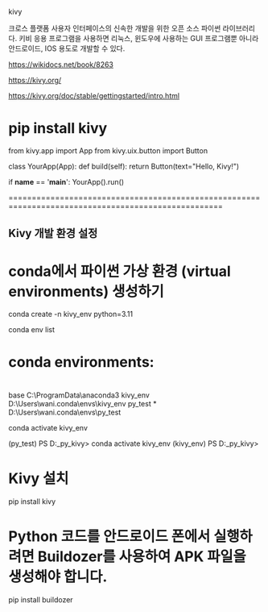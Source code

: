 kivy

크로스 플랫폼 사용자 인터페이스의 신속한 개발을 위한 오픈 소스 파이썬 라이브러리다. 
키비 응용 프로그램을 사용하면 리눅스, 윈도우에 사용하는 GUI 프로그램뿐 아니라 안드로이드, IOS 용도로 개발할 수 있다. 

https://wikidocs.net/book/8263

https://kivy.org/

https://kivy.org/doc/stable/gettingstarted/intro.html





# pip install kivy


from kivy.app import App
from kivy.uix.button import Button

class YourApp(App):
    def build(self):
        return Button(text="Hello, Kivy!")

if __name__ == '__main__':
    YourApp().run()


====================================================================================================


## Kivy 개발 환경 설정

# conda에서 파이썬 가상 환경 (virtual environments) 생성하기

conda create -n kivy_env python=3.11

conda env list

# conda environments:
#
base                   C:\ProgramData\anaconda3
kivy_env               D:\Users\wani\.conda\envs\kivy_env
py_test              * D:\Users\wani\.conda\envs\py_test

 conda activate kivy_env

(py_test) PS D:\_py_kivy> conda activate kivy_env
(kivy_env) PS D:\_py_kivy>

# Kivy 설치
pip install kivy


# Python 코드를 안드로이드 폰에서 실행하려면 Buildozer를 사용하여 APK 파일을 생성해야 합니다.
pip install buildozer

